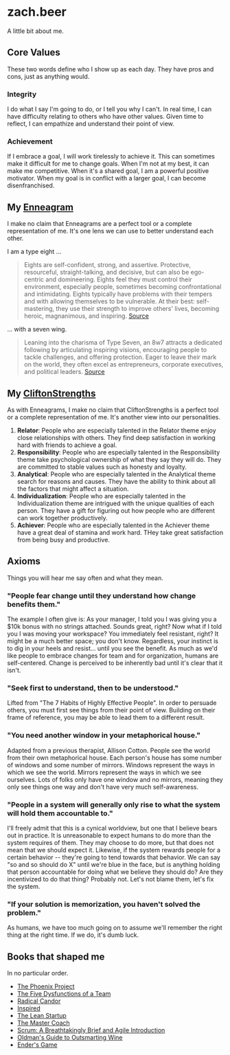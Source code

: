 # zach.beer

A little bit about me.

## Core Values
These two words define who I show up as each day.  They have pros and cons, just as anything would.

### Integrity
I do what I say I'm going to do, or I tell you why I can't.  In real time, I can have difficulty relating to others who have other values.  Given time to reflect, I can empathize and understand their point of view.

### Achievement
If I embrace a goal, I will work tirelessly to achieve it.  This can sometimes make it difficult for me to change goals.  When I'm not at my best, it can make me competitive.  When it's a shared goal, I am a powerful positive motivator.  When my goal is in conflict with a larger goal, I can become disenfranchised.

## My [Enneagram](https://www.enneagraminstitute.com)
I make no claim that Enneagrams are a perfect tool or a complete representation of me.  It's one lens we can use to better understand each other.

I am a type eight ... 

> Eights are self-confident, strong, and assertive. Protective, resourceful, straight-talking, and decisive, but can also be ego-centric and domineering. Eights feel they must control their environment, especially people, sometimes becoming confrontational and intimidating. Eights typically have problems with their tempers and with allowing themselves to be vulnerable. At their best: self-mastering, they use their strength to improve others' lives, becoming heroic, magnanimous, and inspiring. [Source](https://www.enneagraminstitute.com/type-8/)

... with a seven wing.

> Leaning into the charisma of Type Seven, an 8w7 attracts a dedicated following by articulating inspiring visions, encouraging people to tackle challenges, and offering protection. Eager to leave their mark on the world, they often excel as entrepreneurs, corporate executives, and political leaders. 
[Source](https://www.personalitydata.org/enneagram/type-8w7)

## My [CliftonStrengths](https://www.gallup.com/cliftonstrengths/en/home.aspx)
As with Enneagrams, I make no claim that CliftonStrengths is a perfect tool or a complete representation of me.  It's another view into our personalities.
1. __Relator__: People who are especially talented in the Relator theme enjoy close relationships with others.  They find deep satisfaction in working hard with friends to achieve a goal.
1. __Responsibility__: People who are especially talented in the Responsibility theme take psychological ownership of what they say they will do.  They are committed to stable values such as honesty and loyalty.
1. __Analytical__: People who are especially talented in the Analytical theme search for reasons and causes.  They have the ability to think about all the factors that might affect a situation.
1. __Individualization__: People who are especially talented in the Individualization theme are intrigued with the unique qualities of each person.  They have a gift for figuring out how people who are different can work together productively.
1. __Achiever__: People who are especially talented in the Achiever theme have a great deal of stamina and work hard.  THey take great satisfaction from being busy and productive.

## Axioms
Things you will hear me say often and what they mean.

### "People fear change until they understand how change benefits __them__."
The example I often give is:  As your manager, I told you I was giving you a $10k bonus with no strings attached.  Sounds great, right?  Now what if I told you I was moving your workspace?  You immediately feel resistant, right?  It might be a much better space; you don't know.  Regardless, your instinct is to dig in your heels and resist... until you see the benefit.  As much as we'd like people to embrace changes for team and for organization, humans are self-centered.  Change is perceived to be inherently bad until it's clear that it isn't.

### "Seek first to understand, then to be understood."
Lifted from "The 7 Habits of Highly Effective People".  In order to persuade others, you must first see things from their point of view.  Building on their frame of reference, you may be able to lead them to a different result.

### "You need another window in your metaphorical house."
Adapted from a previous therapist, Allison Cotton.  People see the world from their own metaphorical house.  Each person's house has some number of windows and some number of mirrors.  Windows represent the ways in which we see the world.  Mirrors represent the ways in which we see ourselves.  Lots of folks only have one window and no mirrors, meaning they only see things one way and don't have very much self-awareness.

### "People in a system will __generally__ only rise to what the system will hold them accountable to."
I'll freely admit that this is a cynical worldview, but one that I believe bears out in practice.  It is unreasonable to expect humans to do more than the system requires of them.  They may choose to do more, but that does not mean that we should expect it.  Likewise, if the system rewards people for a certain behavior -- they're going to tend towards that behavior.  We can say "so and so should do X" until we're blue in the face, but is anything holding that person accountable for doing what we believe they should do?  Are they incentivized to do that thing?  Probably not.  Let's not blame them, let's fix the system.

### "If your solution is memorization, you haven't solved the problem."
As humans, we have too much going on to assume we'll remember the right thing at the right time.  If we do, it's dumb luck.

## Books that shaped me
In no particular order.

- [The Phoenix Project](https://openlibrary.org/works/OL16806686W/The_Phoenix_Project)
- [The Five Dysfunctions of a Team](https://openlibrary.org/books/OL8148797M/The_Five_Dysfunctions_of_a_Team)
- [Radical Candor](https://openlibrary.org/works/OL17803541W/Radical_Candor)
- [Inspired](https://openlibrary.org/works/OL16803591W/Inspired)
- [The Lean Startup](https://openlibrary.org/works/OL16086010W/The_Lean_Startup)
- [The Master Coach](https://openlibrary.org/works/OL20538855W/The_Master_Coach)
- [Scrum: A Breathtakingly Brief and Agile Introduction](https://openlibrary.org/works/OL20866112W/Scrum)
- [Oldman's Guide to Outsmarting Wine](https://openlibrary.org/works/OL5858714W/Oldman%27s_Guide_to_Outsmarting_Wine)
- [Ender's Game](https://openlibrary.org/books/OL35320001M/Ender's_game)
